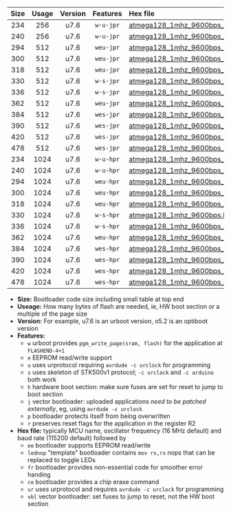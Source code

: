 |Size|Usage|Version|Features|Hex file|
|:-:|:-:|:-:|:-:|:--|
|234|256|u7.6|`w-u-jpr`|[atmega128_1mhz_9600bps_ur_vbl.hex](https://raw.githubusercontent.com/stefanrueger/urboot/main/atmega128_1mhz_9600bps_ur_vbl.hex)|
|240|256|u7.6|`w-u-jpr`|[atmega128_1mhz_9600bps_lednop_ur_vbl.hex](https://raw.githubusercontent.com/stefanrueger/urboot/main/atmega128_1mhz_9600bps_lednop_ur_vbl.hex)|
|294|512|u7.6|`weu-jpr`|[atmega128_1mhz_9600bps_ee_ur_vbl.hex](https://raw.githubusercontent.com/stefanrueger/urboot/main/atmega128_1mhz_9600bps_ee_ur_vbl.hex)|
|300|512|u7.6|`weu-jpr`|[atmega128_1mhz_9600bps_ee_lednop_ur_vbl.hex](https://raw.githubusercontent.com/stefanrueger/urboot/main/atmega128_1mhz_9600bps_ee_lednop_ur_vbl.hex)|
|318|512|u7.6|`weu-jpr`|[atmega128_1mhz_9600bps_ee_lednop_fr_ur_vbl.hex](https://raw.githubusercontent.com/stefanrueger/urboot/main/atmega128_1mhz_9600bps_ee_lednop_fr_ur_vbl.hex)|
|330|512|u7.6|`w-s-jpr`|[atmega128_1mhz_9600bps_vbl.hex](https://raw.githubusercontent.com/stefanrueger/urboot/main/atmega128_1mhz_9600bps_vbl.hex)|
|336|512|u7.6|`w-s-jpr`|[atmega128_1mhz_9600bps_lednop_vbl.hex](https://raw.githubusercontent.com/stefanrueger/urboot/main/atmega128_1mhz_9600bps_lednop_vbl.hex)|
|362|512|u7.6|`weu-jpr`|[atmega128_1mhz_9600bps_ee_lednop_fr_ce_ur_vbl.hex](https://raw.githubusercontent.com/stefanrueger/urboot/main/atmega128_1mhz_9600bps_ee_lednop_fr_ce_ur_vbl.hex)|
|384|512|u7.6|`wes-jpr`|[atmega128_1mhz_9600bps_ee_vbl.hex](https://raw.githubusercontent.com/stefanrueger/urboot/main/atmega128_1mhz_9600bps_ee_vbl.hex)|
|390|512|u7.6|`wes-jpr`|[atmega128_1mhz_9600bps_ee_lednop_vbl.hex](https://raw.githubusercontent.com/stefanrueger/urboot/main/atmega128_1mhz_9600bps_ee_lednop_vbl.hex)|
|420|512|u7.6|`wes-jpr`|[atmega128_1mhz_9600bps_ee_lednop_fr_vbl.hex](https://raw.githubusercontent.com/stefanrueger/urboot/main/atmega128_1mhz_9600bps_ee_lednop_fr_vbl.hex)|
|478|512|u7.6|`wes-jpr`|[atmega128_1mhz_9600bps_ee_lednop_fr_ce_vbl.hex](https://raw.githubusercontent.com/stefanrueger/urboot/main/atmega128_1mhz_9600bps_ee_lednop_fr_ce_vbl.hex)|
|234|1024|u7.6|`w-u-hpr`|[atmega128_1mhz_9600bps_ur.hex](https://raw.githubusercontent.com/stefanrueger/urboot/main/atmega128_1mhz_9600bps_ur.hex)|
|240|1024|u7.6|`w-u-hpr`|[atmega128_1mhz_9600bps_lednop_ur.hex](https://raw.githubusercontent.com/stefanrueger/urboot/main/atmega128_1mhz_9600bps_lednop_ur.hex)|
|294|1024|u7.6|`weu-hpr`|[atmega128_1mhz_9600bps_ee_ur.hex](https://raw.githubusercontent.com/stefanrueger/urboot/main/atmega128_1mhz_9600bps_ee_ur.hex)|
|300|1024|u7.6|`weu-hpr`|[atmega128_1mhz_9600bps_ee_lednop_ur.hex](https://raw.githubusercontent.com/stefanrueger/urboot/main/atmega128_1mhz_9600bps_ee_lednop_ur.hex)|
|318|1024|u7.6|`weu-hpr`|[atmega128_1mhz_9600bps_ee_lednop_fr_ur.hex](https://raw.githubusercontent.com/stefanrueger/urboot/main/atmega128_1mhz_9600bps_ee_lednop_fr_ur.hex)|
|330|1024|u7.6|`w-s-hpr`|[atmega128_1mhz_9600bps.hex](https://raw.githubusercontent.com/stefanrueger/urboot/main/atmega128_1mhz_9600bps.hex)|
|336|1024|u7.6|`w-s-hpr`|[atmega128_1mhz_9600bps_lednop.hex](https://raw.githubusercontent.com/stefanrueger/urboot/main/atmega128_1mhz_9600bps_lednop.hex)|
|362|1024|u7.6|`weu-hpr`|[atmega128_1mhz_9600bps_ee_lednop_fr_ce_ur.hex](https://raw.githubusercontent.com/stefanrueger/urboot/main/atmega128_1mhz_9600bps_ee_lednop_fr_ce_ur.hex)|
|384|1024|u7.6|`wes-hpr`|[atmega128_1mhz_9600bps_ee.hex](https://raw.githubusercontent.com/stefanrueger/urboot/main/atmega128_1mhz_9600bps_ee.hex)|
|390|1024|u7.6|`wes-hpr`|[atmega128_1mhz_9600bps_ee_lednop.hex](https://raw.githubusercontent.com/stefanrueger/urboot/main/atmega128_1mhz_9600bps_ee_lednop.hex)|
|420|1024|u7.6|`wes-hpr`|[atmega128_1mhz_9600bps_ee_lednop_fr.hex](https://raw.githubusercontent.com/stefanrueger/urboot/main/atmega128_1mhz_9600bps_ee_lednop_fr.hex)|
|478|1024|u7.6|`wes-hpr`|[atmega128_1mhz_9600bps_ee_lednop_fr_ce.hex](https://raw.githubusercontent.com/stefanrueger/urboot/main/atmega128_1mhz_9600bps_ee_lednop_fr_ce.hex)|

- **Size:** Bootloader code size including small table at top end
- **Useage:** How many bytes of flash are needed, ie, HW boot section or a multiple of the page size
- **Version:** For example, u7.6 is an urboot version, o5.2 is an optiboot version
- **Features:**
  + `w` urboot provides `pgm_write_page(sram, flash)` for the application at `FLASHEND-4+1`
  + `e` EEPROM read/write support
  + `u` uses urprotocol requiring `avrdude -c urclock` for programming
  + `s` uses skeleton of STK500v1 protocol; `-c urclock` and `-c arduino` both work
  + `h` hardware boot section: make sure fuses are set for reset to jump to boot section
  + `j` vector bootloader: uploaded applications *need to be patched externally*, eg, using `avrdude -c urclock`
  + `p` bootloader protects itself from being overwritten
  + `r` preserves reset flags for the application in the register R2
- **Hex file:** typically MCU name, oscillator frequency (16 MHz default) and baud rate (115200 default) followed by
  + `ee` bootloader supports EEPROM read/write
  + `lednop` "template" bootloader contains `mov rx,rx` nops that can be replaced to toggle LEDs
  + `fr` bootloader provides non-essential code for smoother error handing
  + `ce` bootloader provides a chip erase command
  + `ur` uses urprotocol and requires `avrdude -c urclock` for programming
  + `vbl` vector bootloader: set fuses to jump to reset, not the HW boot section
